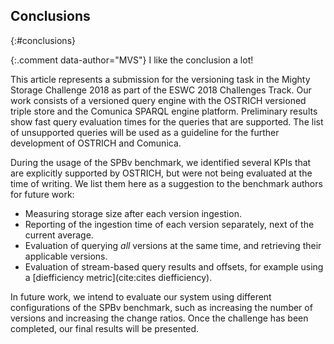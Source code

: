 ## Conclusions
{:#conclusions}

{:.comment data-author="MVS"}
I like the conclusion a lot!

This article represents a submission for the versioning task in the Mighty Storage Challenge 2018 as part of the ESWC 2018 Challenges Track.
Our work consists of a versioned query engine with the OSTRICH versioned triple store and the Comunica SPARQL engine platform.
Preliminary results show fast query evaluation times for the queries that are supported.
The list of unsupported queries will be used as a guideline for the further development of OSTRICH and Comunica.

During the usage of the SPBv benchmark,
we identified several KPIs that are explicitly supported by OSTRICH,
but were not being evaluated at the time of writing.
We list them here as a suggestion to the benchmark authors for future work:

* Measuring storage size after each version ingestion.
* Reporting of the ingestion time of each version separately, next of the current average.
* Evaluation of querying _all_ versions at the same time, and retrieving their applicable versions.
* Evaluation of stream-based query results and offsets, for example using a [diefficiency metric](cite:cites diefficiency).

In future work, we intend to evaluate our system using different configurations of the SPBv benchmark,
such as increasing the number of versions and increasing the change ratios.
Once the challenge has been completed, our final results will be presented.
